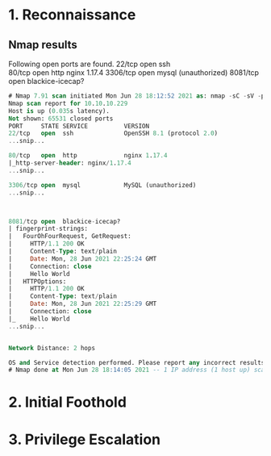 # 1. Reconnaissance
## Nmap results
Following open ports are found. 
22/tcp   open  ssh    
80/tcp   open  http             nginx 1.17.4
3306/tcp open  mysql         (unauthorized)
8081/tcp open  blackice-icecap?


```sql
# Nmap 7.91 scan initiated Mon Jun 28 18:12:52 2021 as: nmap -sC -sV -p- -oN recon/nmap -O 10.10.10.229
Nmap scan report for 10.10.10.229
Host is up (0.035s latency).
Not shown: 65531 closed ports
PORT     STATE SERVICE          VERSION
22/tcp   open  ssh              OpenSSH 8.1 (protocol 2.0)
...snip...

80/tcp   open  http             nginx 1.17.4
|_http-server-header: nginx/1.17.4
...snip...

3306/tcp open  mysql            MySQL (unauthorized)
...snip...



8081/tcp open  blackice-icecap?
| fingerprint-strings: 
|   FourOhFourRequest, GetRequest: 
|     HTTP/1.1 200 OK
|     Content-Type: text/plain
|     Date: Mon, 28 Jun 2021 22:25:24 GMT
|     Connection: close
|     Hello World
|   HTTPOptions: 
|     HTTP/1.1 200 OK
|     Content-Type: text/plain
|     Date: Mon, 28 Jun 2021 22:25:29 GMT
|     Connection: close
|_    Hello World
...snip...


Network Distance: 2 hops

OS and Service detection performed. Please report any incorrect results at https://nmap.org/submit/ .
# Nmap done at Mon Jun 28 18:14:05 2021 -- 1 IP address (1 host up) scanned in 72.38 seconds


```


# 2. Initial Foothold

# 3. Privilege Escalation
